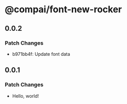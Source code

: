 # @compai/font-new-rocker

## 0.0.2

### Patch Changes

- b971bb4f: Update font data

## 0.0.1

### Patch Changes

- Hello, world!
